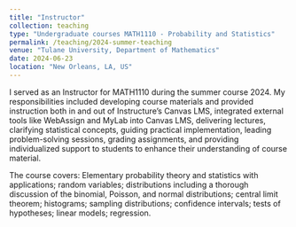 ```yaml
---
title: "Instructor"
collection: teaching
type: "Undergraduate courses MATH1110 - Probability and Statistics"
permalink: /teaching/2024-summer-teaching
venue: "Tulane University, Department of Mathematics"
date: 2024-06-23
location: "New Orleans, LA, US"
---
```


I served as an Instructor for MATH1110 during the summer course 2024. My responsibilities included developing course materials and provided instruction both in and out of Instructure’s Canvas LMS, integrated external tools like WebAssign and MyLab into Canvas LMS, delivering lectures, clarifying statistical concepts, guiding practical implementation, leading problem-solving sessions, grading assignments, and providing individualized support to students to enhance their understanding of course material. 


The course covers: Elementary probability theory and statistics with applications; random variables; distributions including a thorough discussion of the binomial, Poisson, and normal distributions; central limit theorem; histograms; sampling distributions; confidence intervals; tests of hypotheses; linear models; regression.